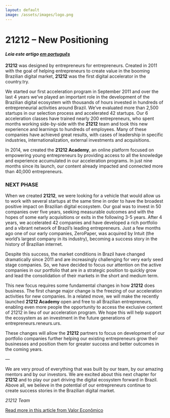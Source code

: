 ```yaml
---
layout: default
image: /assets/images/logo.png
---
```


# 21212 – New Positioning

#### _Leia este artigo [em português](/)_

**21212** was designed by entrepreneurs for entrepreneurs. Created in 2011 with the goal of helping entrepreneurs to create value in the booming Brazilian digital market, **21212** was the first digital accelerator in the country.try.

We started our first acceleration program in September 2011 and over the last 4 years we’ve played an important role in the development of the Brazilian digital ecosystem with thousands of hours invested in hundreds of entrepreneurial activities around Brazil. We’ve evaluated more than 2,500 startups in our selection process and accelerated 42 startups. Our 6 acceleration classes have trained nearly 200 entrepreneurs, who spent months working side-by-side with the **21212** team and took this new experience and learnings to hundreds of employees. Many of these companies have achieved great results, with cases of leadership in specific industries, internationalization, external investments and acquisitions.

In 2014, we created the **21212 Academy**, an online platform focused on empowering young entrepreneurs by providing access to all the knowledge and experience accumulated in our acceleration programs. In just nine months since its launch, our content already impacted and connected more than 40,000 entrepreneurs.

### NEXT PHASE

When we created **21212**, we were looking for a vehicle that would allow us to work with several startups at the same time in order to have the broadest positive impact on Brazilian digital ecosystem. Our goal was to invest in 50 companies over five years, seeking measurable outcomes and with the hopes of some early acquisitions or exits in the following 3-5 years. After 4 years, we accelerated 42 companies and have developed a rich portfolio and a vibrant network of Brazil’s leading entrepreneurs. Just a few months ago one of our early companies, ZeroPaper, was acquired by Intuit (the world’s largest company in its industry), becoming a success story in the history of Brazilian internet.

Despite this success, the market conditions in Brazil have changed dramatically since 2011 and are increasingly challenging for very early seed stage companies. So, we have decided to focus our attention on the active companies in our portfolio that are in a strategic position to quickly grow and lead the consolidation of their markets in the short and medium term.

This new focus requires some fundamental changes in how **21212** does business. The first change major change is the freezing of our acceleration activities for new companies. In a related move, we will make the recently launched **21212 Academy** open and free to all Brazilian entrepreneurs, enabling even more people the opportunity to access the exclusive content of 21212 in lieu of our acceleration program. We hope this will help support the ecosystem as an investment in the future generations of entrepreneurs.reneurs.urs.

These changes will allow the **21212** partners to focus on development of our portfolio companies further helping our existing entrepreneurs grow their businesses and position them for greater success and better outcomes in the coming years.

—

We are very proud of everything that was built by our team, by our amazing mentors and by our investors. We are excited about this next chapter for **21212** and to play our part driving the digital ecosystem forward in Brazil. Above all, we believe in the potential of our entrepreneurs continue to create success stories in the Brazilian digital market.

_21212 Team_

[Read more in this article from Valor Econômico]( http://www.valor.com.br/empresas/4117104/aceleradora-de-startups-carioca-passa-se-concentrar-em-gestao)